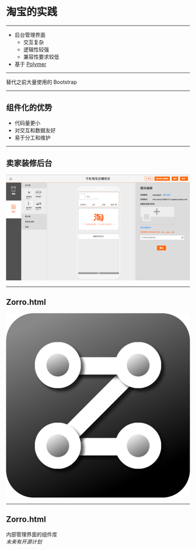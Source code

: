 # 淘宝的实践

----

* 后台管理界面
  * 交互复杂
  * 逻辑性较强
  * 兼容性要求较低
* 基于 [Polymer](http://docs.polymerchina.org/)

----

替代之前大量使用的 Bootstrap

----

## 组件化的优势

* 代码量更小
* 对交互和数据友好
* 易于分工和维护

----

## 卖家装修后台

![](images/decorator.png)

----

## Zorro.html

![](images/zorro.png)

----

## Zorro.html

内部管理界面的组件库  
*未来有开源计划*
